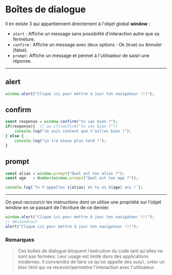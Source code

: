 # Boîtes de dialogue

Il en existe 3 qui appartiennent directement à l'objet global **window** :

- `alert` : Affiche un message sans possibilité d'interaction autre que sa fermeture.
- `confirm` : Affiche un message avec deux options : Ok (true) ou Annuler (false).
- `prompt`: Affiche un message et permet à l'utilisateur de saisir une réponse.

---

## alert

```js
window.alert("Clique ici pour mettre à jour ton navigateur !!!");
```

## confirm

```js
const response = window.confirm("tu vas bien ?");
if(response){  // ou if(confirm("tu vas bien ?"))
    console.log("Je suis content que t'ailles bien !");
} else {
    console.log("ça ira mieux plus tard !");
}
```

## prompt

```js
const alias = window.prompt("Quel est ton alias ?");
const age   = Number(window.prompt("Quel est ton age ?"));

console.log(`Tu t'appelles ${alias} et tu as ${age} ans !`);
```

---

On peut raccourcir les instructions dont on utilise une propriété sur l'objet window en se passant de l'écriture de ce dernier.

```js
window.alert("Clique ici pour mettre à jour ton navigateur !!!");
// deviendrait
alert("Clique ici pour mettre à jour ton navigateur !!!");
```

### Remarques

> Ces boîtes de dialogue bloquent l'exécution du code tant qu'elles ne sont pas fermées.
Leur usage est limité dans des applications modernes.
> Il conviendra de faire ce qu'on appelle des `modal`, créer un bloc html qui va recevoir/permettre l'interaction avec l'utilisateur.
